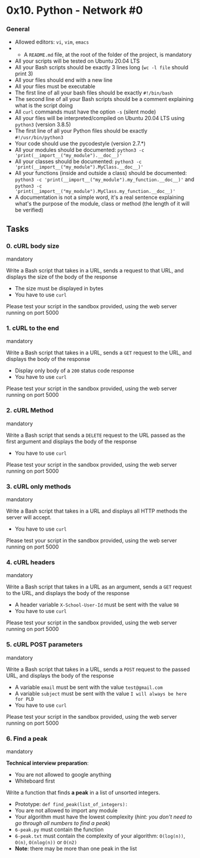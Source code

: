 0x10. Python - Network #0
=========================

### General

-   Allowed editors: `vi`, `vim`, `emacs`
-   - A `README.md` file, at the root of the folder of the project, is mandatory
-   All your scripts will be tested on Ubuntu 20.04 LTS
-   All your Bash scripts should be exactly 3 lines long (`wc -l file` should print 3)
-   All your files should end with a new line
-   All your files must be executable
-   The first line of all your bash files should be exactly `#!/bin/bash`
-   The second line of all your Bash scripts should be a comment explaining what is the script doing
-   All `curl` commands must have the option `-s` (silent mode)
-   All your files will be interpreted/compiled on Ubuntu 20.04 LTS using `python3` (version 3.8.5)
-   The first line of all your Python files should be exactly `#!/usr/bin/python3`
-   Your code should use the pycodestyle (version 2.7.*)
-   All your modules should be documented: `python3 -c 'print(__import__("my_module").__doc__)'`
-   All your classes should be documented: `python3 -c 'print(__import__("my_module").MyClass.__doc__)'`
-   All your functions (inside and outside a class) should be documented: `python3 -c 'print(__import__("my_module").my_function.__doc__)'` and `python3 -c 'print(__import__("my_module").MyClass.my_function.__doc__)'`
-   A documentation is not a simple word, it's a real sentence explaining what's the purpose of the module, class or method (the length of it will be verified)

Tasks
-----

### 0\. cURL body size

mandatory

Write a Bash script that takes in a URL, sends a request to that URL, and displays the size of the body of the response

-   The size must be displayed in bytes
-   You have to use `curl`

Please test your script in the sandbox provided, using the web server running on port 5000

### 1\. cURL to the end

mandatory

Write a Bash script that takes in a URL, sends a `GET` request to the URL, and displays the body of the response

-   Display only body of a `200` status code response
-   You have to use `curl`

Please test your script in the sandbox provided, using the web server running on port 5000

### 2\. cURL Method

mandatory

Write a Bash script that sends a `DELETE` request to the URL passed as the first argument and displays the body of the response

-   You have to use `curl`

Please test your script in the sandbox provided, using the web server running on port 5000

### 3\. cURL only methods

mandatory

Write a Bash script that takes in a URL and displays all HTTP methods the server will accept.

-   You have to use `curl`

Please test your script in the sandbox provided, using the web server running on port 5000

### 4\. cURL headers

mandatory

Write a Bash script that takes in a URL as an argument, sends a `GET` request to the URL, and displays the body of the response

-   A header variable `X-School-User-Id` must be sent with the value `98`
-   You have to use `curl`

Please test your script in the sandbox provided, using the web server running on port 5000

### 5\. cURL POST parameters

mandatory

Write a Bash script that takes in a URL, sends a `POST` request to the passed URL, and displays the body of the response

-   A variable `email` must be sent with the value `test@gmail.com`
-   A variable `subject` must be sent with the value `I will always be here for PLD`
-   You have to use `curl`

Please test your script in the sandbox provided, using the web server running on port 5000

### 6\. Find a peak

mandatory

**Technical interview preparation**:

-   You are not allowed to google anything
-   Whiteboard first

Write a function that finds **a peak** in a list of unsorted integers.

-   Prototype: `def find_peak(list_of_integers):`
-   You are not allowed to import any module
-   Your algorithm must have the lowest complexity (*hint: you don't need to go through all numbers to find a peak*)
-   `6-peak.py` must contain the function
-   `6-peak.txt` must contain the complexity of your algorithm: `O(log(n))`, `O(n)`, `O(nlog(n))` or `O(n2)`
-   **Note**: there may be more than one peak in the list


